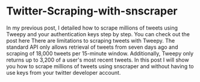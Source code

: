 # Twitter-Scraping-with-snscraper
In my previous post, I detailed how to scrape millions of tweets using Tweepy and your authentication keys step by step. You can check out the post here
There are limitations to scraping tweets with Tweepy. The standard API only allows retrieval of tweets from seven days ago and scraping of 18,000 tweets per 15-minute window. Additionally, Tweepy only returns up to 3,200 of a user's most recent tweets.
In this post I will show you how to scrape millions of tweets using snscraper and without having to use keys from your twitter developer account.
